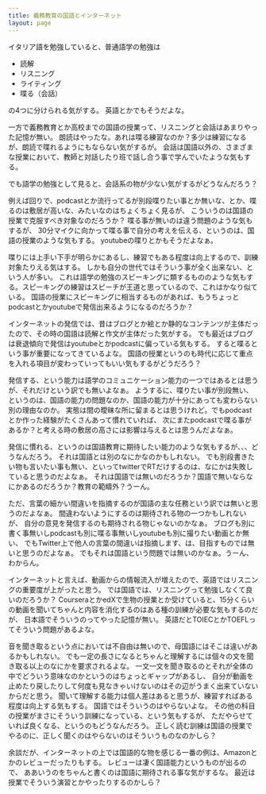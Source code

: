 ```yaml
---
title: 義務教育の国語とインターネット
layout: page
---
```

イタリア語を勉強していると、普通語学の勉強は

- 読解
- リスニング
- ライティング
- 喋る（会話）

の4つに分けられる気がする。
英語とかでもそうだよな。

一方で義務教育とか高校までの国語の授業って、リスニングと会話はあまりやった記憶が無い。
朗読はやったな。あれは喋る練習なのか？多少は練習になるが、朗読で喋れるようにもならない気がするが。
会話は国語以外の、さまざまな授業において、教師と対話したり班で話し合う事で学んでいたような気もする。

でも語学の勉強として見ると、会話系の物が少ない気がするがどうなんだろう？

例えば回りで、podcastとか流行ってるが別段喋りたい事とか無いな、とか、喋るのは敷居が高いな、みたいなのはちょくちょく見るが、
こういうのは国語の授業で克服すべき対象なのだろうか？
喋る事が無いのは違う問題のような気もするが、
30分マイクに向かって喋る事で自分の考えを伝える、というのは、国語の授業のような気もする。
youtubeの喋りとかもそうだよなぁ。

喋りには上手い下手が明らかにあるし、練習でもある程度は向上するので、訓練対象たりえる気はする。
しかも自分の世代ではそういう事が全く出来ない、という人が多い。
これは語学の勉強のスピーキングに類するもののような気もする。スピーキングの練習はスピーチが王道と思っているので、これはかなり似ている。
国語の授業にスピーキングに相当するものがあれば、もうちょっとpodcastとかyoutubeで発信出来るようになるのだろうか？

インターネットの発信では、昔はブログとか絵とか静的なコンテンツが主体だったので、その時の国語は読解と作文が主体だった気がする。
でも最近はブログは衰退傾向で発信はyoutubeとかpodcastに偏っている気もする。
すると喋るという事が重要になってきているよな。
国語の授業というのも時代に応じて重点を入れる項目が変わっていってもいい気もするがどうだろう？

発信する、という能力は語学のコミュニケーション能力の一つではあるとは思うが、それだけという訳でも無いよなぁ。
ようするに、喋りたい事が別段無い、というのは、国語の能力の問題なのか、国語の能力が十分にあっても変わらない別の理由なのか。
実態は間の曖昧な所に留まるとは思うけれど。でもpodcastとか作った経験がたくさんあって慣れていれば、
次にまたpodcastで喋る事があるか？と考える時の敷居の高さには影響は与えるとは思うんだよなぁ。

発信に慣れる、というのは国語教育に期待したい能力のような気もするが、、、どうなんだろう。
それは国語とは別のなにかなのかもしれない。
でも別段書きたい物も言いたい事も無い、といってtwitterでRTだけするのは、なにかは失敗していると思うのだよなぁ。
それは国語では無いのだろうか？国語で無いならなにかあるのだろうか？教育の範疇外？うーん。

ただ、言葉の細かい間違いを指摘するのが国語の主な任務という訳では無いと思うのだよなぁ。
間違わないようにするのは期待される物の一つかもしれないが、
自分の意見を発信するのも期待される物じゃないのかなぁ。
ブログも別に書く事無いしpodcastも別に喋る事無いしyoutubeも別に撮りたい動画とか無い、
でもTwitter上で他人の言葉の間違いは指摘します、は、目指すものでは無いと思うのだよなぁ。
でもそれは国語という問題では無いのかなぁ。うーん、わからん。

インターネットと言えば、動画からの情報流入が増えたので、英語ではリスニングの重要度が上がったと思う。
では国語では、リスニングって勉強しなくて良いのだろうか？
CourseraとかedXで生物の授業とか受けていると、15分くらいの動画を聞いてちゃんと内容を消化するのはある種の訓練が必要な気もするのだが、
日本語でそういうのってやった記憶が無い。
英語だとTOIECとかTOEFLってそういう問題があるよな。

音を聞き取るという点においては不自由は無いので、母国語にはそこは違いがあるかもしれない。
でも一定の長さになるとちゃんと理解するには個々の文を聞き取る以上のなにかを要求されるよな。
一文一文を聞き取るのとそれが全体の中でどういう意味なのかというのはちょっとギャップがあるし、
自分が動画を止めたり戻したりして何度も見なきゃいけないのはその辺がうまく出来ていないからだと思う。
聞いて理解する能力は個人差はあると思うが、練習すればある程度は向上する気もする。
国語ではそういうのはやらないよな。
その他の科目の授業がまさにそういう訓練になっている、という気もするが、
ただやらせていれば良くなる、というのもどうなんだろう。
正しく読む訓練は国語の授業でやるのに、正しく聞くのはやらないのはそういうものなのかしら？

余談だが、インターネットの上では国語的な物を感じる一番の例は、Amazonとかのレビューだったりもする。
レビューは凄く国語能力というものが出るので、
ああいうのをちゃんと書くのは国語に期待される事な気がするな。
最近は授業でそういう演習とかやったりするのかしら？